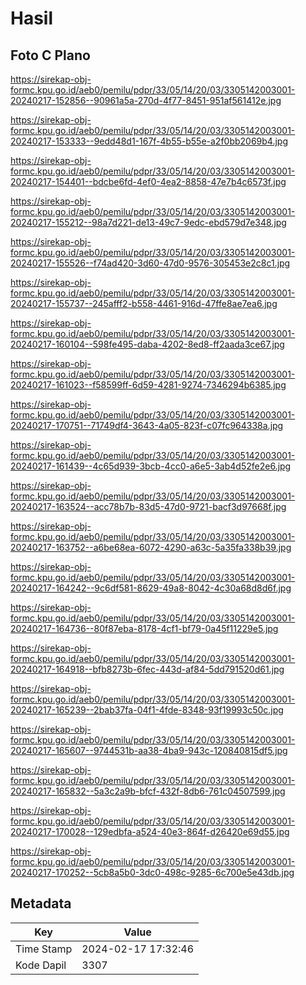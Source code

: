 # Hasil

## Foto C Plano

https://sirekap-obj-formc.kpu.go.id/aeb0/pemilu/pdpr/33/05/14/20/03/3305142003001-20240217-152856--90961a5a-270d-4f77-8451-951af561412e.jpg

https://sirekap-obj-formc.kpu.go.id/aeb0/pemilu/pdpr/33/05/14/20/03/3305142003001-20240217-153333--9edd48d1-167f-4b55-b55e-a2f0bb2069b4.jpg

https://sirekap-obj-formc.kpu.go.id/aeb0/pemilu/pdpr/33/05/14/20/03/3305142003001-20240217-154401--bdcbe6fd-4ef0-4ea2-8858-47e7b4c6573f.jpg

https://sirekap-obj-formc.kpu.go.id/aeb0/pemilu/pdpr/33/05/14/20/03/3305142003001-20240217-155212--98a7d221-de13-49c7-9edc-ebd579d7e348.jpg

https://sirekap-obj-formc.kpu.go.id/aeb0/pemilu/pdpr/33/05/14/20/03/3305142003001-20240217-155526--f74ad420-3d60-47d0-9576-305453e2c8c1.jpg

https://sirekap-obj-formc.kpu.go.id/aeb0/pemilu/pdpr/33/05/14/20/03/3305142003001-20240217-155737--245afff2-b558-4461-916d-47ffe8ae7ea6.jpg

https://sirekap-obj-formc.kpu.go.id/aeb0/pemilu/pdpr/33/05/14/20/03/3305142003001-20240217-160104--598fe495-daba-4202-8ed8-ff2aada3ce67.jpg

https://sirekap-obj-formc.kpu.go.id/aeb0/pemilu/pdpr/33/05/14/20/03/3305142003001-20240217-161023--f58599ff-6d59-4281-9274-7346294b6385.jpg

https://sirekap-obj-formc.kpu.go.id/aeb0/pemilu/pdpr/33/05/14/20/03/3305142003001-20240217-170751--71749df4-3643-4a05-823f-c07fc964338a.jpg

https://sirekap-obj-formc.kpu.go.id/aeb0/pemilu/pdpr/33/05/14/20/03/3305142003001-20240217-161439--4c65d939-3bcb-4cc0-a6e5-3ab4d52fe2e6.jpg

https://sirekap-obj-formc.kpu.go.id/aeb0/pemilu/pdpr/33/05/14/20/03/3305142003001-20240217-163524--acc78b7b-83d5-47d0-9721-bacf3d97668f.jpg

https://sirekap-obj-formc.kpu.go.id/aeb0/pemilu/pdpr/33/05/14/20/03/3305142003001-20240217-163752--a6be68ea-6072-4290-a63c-5a35fa338b39.jpg

https://sirekap-obj-formc.kpu.go.id/aeb0/pemilu/pdpr/33/05/14/20/03/3305142003001-20240217-164242--9c6df581-8629-49a8-8042-4c30a68d8d6f.jpg

https://sirekap-obj-formc.kpu.go.id/aeb0/pemilu/pdpr/33/05/14/20/03/3305142003001-20240217-164736--80f87eba-8178-4cf1-bf79-0a45f11229e5.jpg

https://sirekap-obj-formc.kpu.go.id/aeb0/pemilu/pdpr/33/05/14/20/03/3305142003001-20240217-164918--bfb8273b-6fec-443d-af84-5dd791520d61.jpg

https://sirekap-obj-formc.kpu.go.id/aeb0/pemilu/pdpr/33/05/14/20/03/3305142003001-20240217-165239--2bab37fa-04f1-4fde-8348-93f19993c50c.jpg

https://sirekap-obj-formc.kpu.go.id/aeb0/pemilu/pdpr/33/05/14/20/03/3305142003001-20240217-165607--9744531b-aa38-4ba9-943c-120840815df5.jpg

https://sirekap-obj-formc.kpu.go.id/aeb0/pemilu/pdpr/33/05/14/20/03/3305142003001-20240217-165832--5a3c2a9b-bfcf-432f-8db6-761c04507599.jpg

https://sirekap-obj-formc.kpu.go.id/aeb0/pemilu/pdpr/33/05/14/20/03/3305142003001-20240217-170028--129edbfa-a524-40e3-864f-d26420e69d55.jpg

https://sirekap-obj-formc.kpu.go.id/aeb0/pemilu/pdpr/33/05/14/20/03/3305142003001-20240217-170252--5cb8a5b0-3dc0-498c-9285-6c700e5e43db.jpg


## Metadata

| Key        | Value               |
| ---------- | ------------------- |
| Time Stamp | 2024-02-17 17:32:46 |
| Kode Dapil | 3307                |



